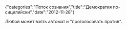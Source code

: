 {"categories":"Поток сознания","title":"Демократия по-сицилийски","date":"2012-11-28"}

Любой может взять автомат и "проголосовать против".
